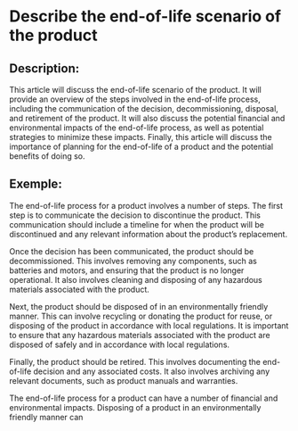 # Describe the end-of-life scenario of the product

## Description:
This article will discuss the end-of-life scenario of the product. It will provide an overview of the steps involved in the end-of-life process, including the communication of the decision, decommissioning, disposal, and retirement of the product. It will also discuss the potential financial and environmental impacts of the end-of-life process, as well as potential strategies to minimize these impacts. Finally, this article will discuss the importance of planning for the end-of-life of a product and the potential benefits of doing so.

## Exemple:
The end-of-life process for a product involves a number of steps. The first step is to communicate the decision to discontinue the product. This communication should include a timeline for when the product will be discontinued and any relevant information about the product’s replacement. 

Once the decision has been communicated, the product should be decommissioned. This involves removing any components, such as batteries and motors, and ensuring that the product is no longer operational. It also involves cleaning and disposing of any hazardous materials associated with the product. 

Next, the product should be disposed of in an environmentally friendly manner. This can involve recycling or donating the product for reuse, or disposing of the product in accordance with local regulations. It is important to ensure that any hazardous materials associated with the product are disposed of safely and in accordance with local regulations. 

Finally, the product should be retired. This involves documenting the end-of-life decision and any associated costs. It also involves archiving any relevant documents, such as product manuals and warranties.

The end-of-life process for a product can have a number of financial and environmental impacts. Disposing of a product in an environmentally friendly manner can